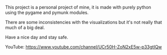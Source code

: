 This project is a personal project of mine, it is made with purely python using the pygame and pymunk modules.

There are some inconsistencies with the visualizations but it's not really that much of a big deal.

Have a nice day and stay safe.

YouTube: https://www.youtube.com/channel/UCr50H-ZoN2xE5w-p33gtIQw
